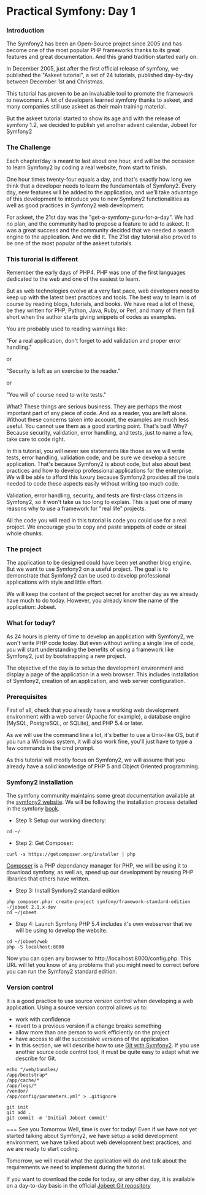 Practical Symfony: Day 1
========================

### Introduction
The Symfony2 has been an Open-Source project since 2005 and has become one of the most popular PHP frameworks thanks to its great features and great documentation. And this grand tradition started early on.

In December 2005, just after the first official release of symfony, we published the "Askeet tutorial", a set of 24 tutorials, published day-by-day between December 1st and Christmas.

This tutorial has proven to be an invaluable tool to promote the framework to newcomers. A lot of developers learned symfony thanks to askeet, and many companies still use askeet as their main training material.

But the askeet tutorial started to show its age and with the release of symfony 1.2, we decided to publish yet another advent calendar, Jobeet for Symfony2


### The Challenge
Each chapter/day is meant to last about one hour, and will be the occasion to learn Symfony2 by coding a real website, from start to finish.

One hour times twenty-four equals a day, and that's exactly how long we think that a developer needs to learn the fundamentals of Symfony2. Every day, new features will be added to the application, and we'll take advantage of this development to introduce you to new Symfony2 functionalities as well as good practices in Symfony2 web development.

For askeet, the 21st day was the "get-a-symfony-guru-for-a-day". We had no plan, and the community had to propose a feature to add to askeet. It was a great success and the community decided that we needed a search engine to the application. And we did it. The 21st day tutorial also proved to be one of the most popular of the askeet tutorials.


### This turorial is different
Remember the early days of PHP4. PHP was one of the first languages dedicated to the web and one of the easiest to learn.

But as web technologies evolve at a very fast pace, web developers need to keep up with the latest best practices and tools. The best way to learn is of course by reading blogs, tutorials, and books. We have read a lot of these, be they written for PHP, Python, Java, Ruby, or Perl, and many of them fall short when the author starts giving snippets of codes as examples.

You are probably used to reading warnings like:

"For a real application, don't forget to add validation and proper error handling."

or

"Security is left as an exercise to the reader."

or

"You will of course need to write tests."

What? These things are serious business. They are perhaps the most important part of any piece of code. And as a reader, you are left alone. Without these concerns taken into account, the examples are much less useful. You cannot use them as a good starting point. That's bad! Why? Because security, validation, error handling, and tests, just to name a few, take care to code right.

In this tutorial, you will never see statements like those as we will write tests, error handling, validation code, and be sure we develop a secure application. That's because Symfony2 is about code, but also about best practices and how to develop professional applications for the enterprise. We will be able to afford this luxury because Symfony2 provides all the tools needed to code these aspects easily without writing too much code.

Validation, error handling, security, and tests are first-class citizens in Symfony2, so it won't take us too long to explain. This is just one of many reasons why to use a framework for "real life" projects.

All the code you will read in this tutorial is code you could use for a real project. We encourage you to copy and paste snippets of code or steal whole chunks.


### The project
The application to be designed could have been yet another blog engine. But we want to use Symfony2 on a useful project. The goal is to demonstrate that Symfony2 can be used to develop professional applications with style and little effort.

We will keep the content of the project secret for another day as we already have much to do today. However, you already know the name of the application: Jobeet.


### What for today?
As 24 hours is plenty of time to develop an application with Symfony2, we won't write PHP code today. But even without writing a single line of code, you will start understanding the benefits of using a framework like Symfony2, just by bootstrapping a new project.

The objective of the day is to setup the development environment and display a page of the application in a web browser. This includes installation of Symfony2, creation of an application, and web server configuration.

### Prerequisites
First of all, check that you already have a working web development environment with a web server (Apache for example), a database engine (MySQL, PostgreSQL, or SQLite), and PHP 5.4 or later.

As we will use the command line a lot, it's better to use a Unix-like OS, but if you run a Windows system, it will also work fine, you'll just have to type a few commands in the cmd prompt.

As this tutorial will mostly focus on Symfony2, we will assume that you already have a solid knowledge of PHP 5 and Object Oriented programming.

### Symfony2 installation
The symfony community maintains some great documentation available at the [symfony2 website](http://symfony.com/doc/current/index.html "Documentation"). We will be following the installation process detailed in the symfony [book](http://symfony.com/doc/current/book/installation.html).

* Step 1: Setup our working directory:
```
cd ~/
```

* Step 2: Get Composer:
```
curl -s https://getcomposer.org/installer | php
```
  [Composer](http://getcomposer.org) is a PHP dependancy manager for PHP, we will be using it to download symfony, as well as, speed up our development by reusing PHP libraries that others have written.

* Step 3: Install Symfony2 standard edition
```
php composer.phar create-project symfony/framework-standard-edition ~/jobeet 2.1.x-dev
cd ~/jobeet
```

* Step 4: Launch Symfony
  PHP 5.4 includes it's own webserver that we will be using to develop the website.  
```
cd ~/jobeet/web
php -S localhost:8000
```
  Now you can open any browser to http://localhost:8000/config.php.  This URL will let you know of any problems that you might need to correct before you can run the Symfony2 standard edition.

### Version control
It is a good practice to use source version control when developing a web application. Using a source version control allows us to:

* work with confidence
* revert to a previous version if a change breaks something
* allow more than one person to work efficiently on the project
* have access to all the successive versions of the application
* In this section, we will describe how to use [Git with Symfony2](http://symfony.com/doc/current/cookbook/workflow/new_project_git.html). If you use another source code control tool, it must be quite easy to adapt what we describe for Git.


```
echo "/web/bundles/
/app/bootstrap*
/app/cache/*
/app/logs/*
/vendor/
/app/config/parameters.yml" > .gitignore

git init
git add .
git commit -m 'Initial Jobeet commit'

```


=== See you Tomorrow
Well, time is over for today! Even if we have not yet started talking about Symfony2, we have setup a solid development environment, we have talked about web development best practices, and we are ready to start coding.

Tomorrow, we will reveal what the application will do and talk about the requirements we need to implement during the tutorial.

If you want to download the code for today, or any other day, it is available on a day-to-day basis in the official [Jobeet Git repository](https://github.com/mykehsd/jobeet)



